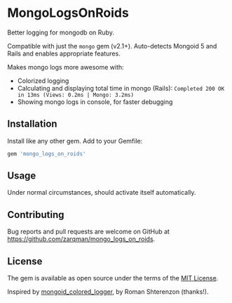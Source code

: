# MongoLogsOnRoids

Better logging for mongodb on Ruby.

Compatible with just the `mongo` gem (v2.1+). Auto-detects Mongoid 5 and Rails and enables appropriate features.

Makes mongo logs more awesome with:

* Colorized logging
* Calculating and displaying total time in mongo (Rails):
  `Completed 200 OK in 13ms (Views: 0.2ms | Mongo: 3.2ms)`
* Showing mongo logs in console, for faster debugging


## Installation

Install like any other gem. Add to your Gemfile:

```ruby
gem 'mongo_logs_on_roids'
```


## Usage

Under normal circumstances, should activate itself automatically.


## Contributing

Bug reports and pull requests are welcome on GitHub at https://github.com/zarqman/mongo_logs_on_roids.


## License

The gem is available as open source under the terms of the [MIT License](http://opensource.org/licenses/MIT).

Inspired by [mongoid_colored_logger](https://github.com/romanbsd/mongoid_colored_logger), by Roman Shterenzon (thanks!).

